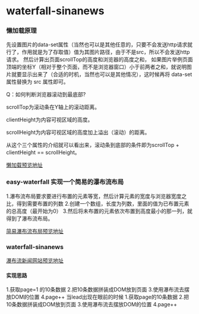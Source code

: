 # waterfall-sinanews
### 懒加载原理

先设置图片的data-set属性（当然也可以是其他任意的，只要不会发送http请求就行了，作用就是为了存取值）值为其图片路径，由于不是src，所以不会发送http请求。 然后计算出页面scrollTop的高度和浏览器的高度之和， 如果图片举例页面顶端的坐标Y（相对于整个页面，而不是浏览器窗口）小于前两者之和，就说明图片就要显示出来了（合适的时机，当然也可以是其他情况），这时候再将 data-set 属性替换为 src 属性即可。

Q：如何判断浏览器滚动到最底部?

scrollTop为滚动条在Y轴上的滚动距离。

clientHeight为内容可视区域的高度。

scrollHeight为内容可视区域的高度加上溢出（滚动）的距离。

从这个三个属性的介绍就可以看出来，滚动条到底部的条件即为scrollTop + clientHeight == scrollHeight。

[懒加载预览地址](https://yomaris.github.io/waterfall-sinanews/LazyLoad.html)

### easy-waterfall 实现一个简易的瀑布流布局

1.瀑布流布局要求要进行布置的元素等宽，然后计算元素的宽度与浏览器宽度之比，得到需要布置的列数
2.创建一个数组，长度为列数，里面的值为已布置元素的总高度（最开始为0）
3.然后将未布置的元素依次布置到高度最小的那一列，就得到了瀑布流布局。

[简易瀑布流布局预览地址](https://yomaris.github.io/waterfall-sinanews/easy-waterfall.html)

### waterfall-sinanews

[瀑布流新闻网站预览地址](https://yomaris.github.io/waterfall-sinanews/waterfall-sinanews.html)

#### 实现思路
1.获取page=1 的10条数据
2.把10条数据拼装成DOM放到页面
3.使用瀑布流去摆放DOM的位置
4.page++
当lead出现在眼前的时候
1.获取page的10条数据
2.把10条数据拼装成DOM放到页面
3.使用瀑布流去摆放DOM的位置
4.page++
